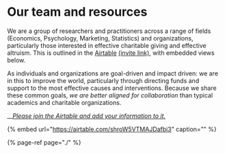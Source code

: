 # Our team and resources

We are a group of researchers and practitioners across a range of fields \(Economics, Psychology, Marketing, Statistics\) and organizations, particularly those interested in effective charitable giving and effective altruism. This is outlined in the [Airtable](https://airtable.com/invite/l?inviteId=invrYLQD6MCwj5tzF&inviteToken=756e551c2eb2be11add77811fa080f3ac80c5adc68b402c5dcbbc4a16684b836&utm_source=email) [\(invite link\)](https://airtable.com/invite/l?inviteId=invrYLQD6MCwj5tzF&inviteToken=756e551c2eb2be11add77811fa080f3ac80c5adc68b402c5dcbbc4a16684b836&utm_source=email), with embedded views below.

As individuals and organizations are goal-driven and impact driven: we are in this to improve the world, particularly through directing funds and support to the most effective causes and interventions. Because we share these common goals, _we are better aligned for collaboration_ than typical academics and charitable organizations.

\_\_[_Please join the Airtable and add your information to it._](https://airtable.com/invite/l?inviteId=invrYLQD6MCwj5tzF&inviteToken=756e551c2eb2be11add77811fa080f3ac80c5adc68b402c5dcbbc4a16684b836&utm_source=email)

{% embed url="https://airtable.com/shroW5VTMAJDafbi3" caption="" %}

{% page-ref page="./" %}

